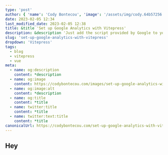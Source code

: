 ```yaml
---
type: 'post'
author: { 'name': 'Cody Bontecou', 'image': '/assets/img/cody.64b57256.jpg' }
date: 2023-02-05 12:34
last_modified_date: 2023-02-05 12:38
title: &title 'Set up Google Analytics with Vitepress'
description: &description 'Just add the script provided by Google to your HTML head, and it should work.'
slug: 'set-up-google-analytics-with-vitepress'
dropdown: 'Vitepress'
tags:
  - blog
  - vitepress
  - vue
meta:
  - name: og:description
    content: *description
  - name: og:image
    content: https://codybontecou.com/images/set-up-google-analytics-with-vitepress.png
  - name: og:image:alt
    content: *description
  - name: og:title
    content: *title
  - name: twitter:title
    content: *title
  - name: twitter:text:title
    content: *title
canonicalUrl: https://codybontecou.com/set-up-google-analytics-with-vitepress.html
---
```


## Hey

